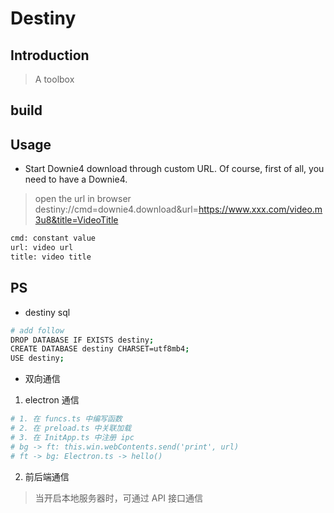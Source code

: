 # Destiny
## Introduction
> A toolbox

## build


## Usage
* Start Downie4 download through custom URL. Of course, first of all, you need to have a Downie4.
> open the url in browser
> destiny://cmd=downie4.download&url=https://www.xxx.com/video.m3u8&title=VideoTitle
```bash
cmd: constant value
url: video url
title: video title
```
## PS
* destiny sql
```bash
# add follow
DROP DATABASE IF EXISTS destiny;
CREATE DATABASE destiny CHARSET=utf8mb4;
USE destiny;
```
* 双向通信
1. electron 通信
```bash
# 1. 在 funcs.ts 中编写函数
# 2. 在 preload.ts 中关联加载
# 3. 在 InitApp.ts 中注册 ipc
# bg -> ft: this.win.webContents.send('print', url)
# ft -> bg: Electron.ts -> hello()
```
2. 前后端通信
> 当开启本地服务器时，可通过 API 接口通信
